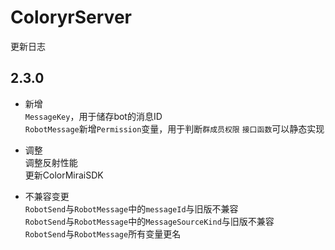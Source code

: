 # ColoryrServer

更新日志

## 2.3.0
- 新增  
`MessageKey`，用于储存bot的消息ID  
`RobotMessage`新增`Permission`变量，用于判断`群成员权限`
`接口函数`可以静态实现

- 调整  
调整反射性能  
更新ColorMiraiSDK  

- 不兼容变更  
`RobotSend`与`RobotMessage`中的`messageId`与旧版不兼容  
`RobotSend`与`RobotMessage`中的`MessageSourceKind`与旧版不兼容  
`RobotSend`与`RobotMessage`所有变量更名




